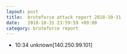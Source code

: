 ```yaml
---
layout: post
title:  bruteforce attack report 2018-10-31
date:   2018-10-31 23:59:59 +09:00
category: bruteforce report
---
```


* 10:34 unknown[140.250.99.101]
